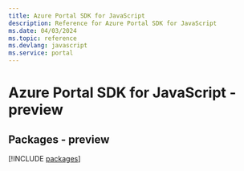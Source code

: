 ```yaml
---
title: Azure Portal SDK for JavaScript
description: Reference for Azure Portal SDK for JavaScript
ms.date: 04/03/2024
ms.topic: reference
ms.devlang: javascript
ms.service: portal
---
```

# Azure Portal SDK for JavaScript - preview
## Packages - preview
[!INCLUDE [packages](portal-index.md)]